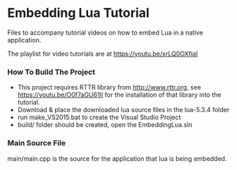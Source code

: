 # Embedding Lua Tutorial

Files to accompany tutorial videos on how to embed Lua in a native application.

The playlist for video tutorials are at https://youtu.be/xrLQ0OXfjaI

### How To Build The Project
* This project requires RTTR library from http://www.rttr.org, see  https://youtu.be/O0f7aGU61II for the installation of that library into the tutorial.
* Download & place the downloaded lua source files in the  lua-5.3.4 folder
* run make_VS2015.bat to create the Visual Studio Project
* build/ folder should be created, open the EmbeddingLua.sln

### Main Source File
main/main.cpp is the source for the application that lua is being embedded.



